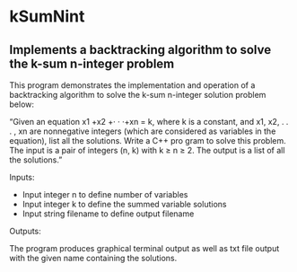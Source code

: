 # kSumNint
## Implements a backtracking algorithm to solve the k-sum n-integer problem

This program demonstrates the implementation and operation of a backtracking algorithm to solve the 
k-sum n-integer solution problem below:

“Given an equation x1 +x2 +· · ·+xn = k, where k is a constant, and x1, x2, . . . , xn are nonnegative 
integers (which are considered as variables in the equation), list all the solutions. Write a C++ 
pro gram to solve this problem. The input is a pair of integers (n, k) with k ≥ n ≥ 2. The output is 
a list of all the solutions.”

Inputs:

- Input integer n to define number of variables
- Input integer k to define the summed variable solutions
- Input string filename to define output filename

Outputs:

The program produces graphical terminal output as well as txt file output with the given name 
containing the solutions.
